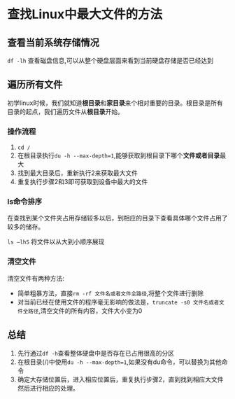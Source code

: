 # 查找Linux中最大文件的方法

## 查看当前系统存储情况

`df -lh` 查看磁盘信息,可以从整个硬盘层面来看到当前硬盘存储是否已经达到

## 遍历所有文件

初学linux时候，我们就知道**根目录**和**家目录**来个相对重要的目录。根目录是所有目录的起点，我们遍历文件从**根目录**开始。

### 操作流程

1. `cd /`
2. 在根目录执行`du -h --max-depth=1`,能够获取到根目录下哪个**文件或者目录**最大
3. 找到最大目录后，重新执行2来获取最大文件
4. 重复执行步骤2和3即可获取到设备中最大的文件

### ls命令排序

在查找到某个文件夹占用存储较多以后，到相应的目录下查看具体哪个文件占用了较多的储存。

`ls –lhS` 将文件以从大到小顺序展现

### 清空文件

清空文件有两种方法:

- 简单粗暴方法，直接`rm -rf 文件名或者文件全路径`,将整个文件进行删除
- 对当前已经在使用文件的程序毫无影响的做法是，`truncate -s0 文件名或者文件全路径`,清空文件的所有内容，文件大小变为0

## 总结
1. 先行通过`df -h`查看整体硬盘中是否存在已占用很高的分区
2. 在根目录(/)中使用`du -h --max-depth=1`,如果没有du命令，可以替换为其他命令
3. 确定大存储位置后，进入相应位置后，重复执行步骤2，直到找到相应大文件然后进行相应的处理。